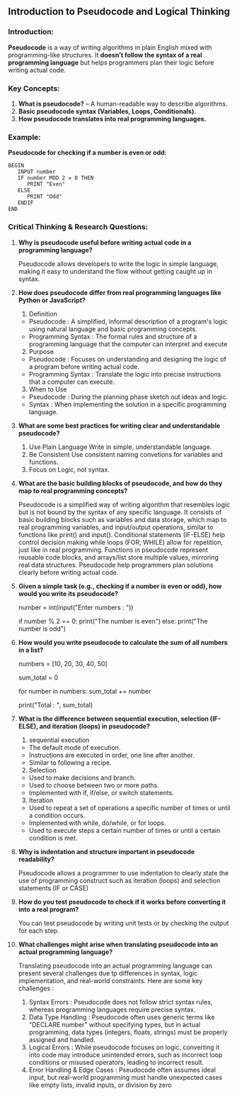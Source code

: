 ## **Introduction to Pseudocode and Logical Thinking**  
### **Introduction:**  
**Pseudocode** is a way of writing algorithms in plain English mixed with programming-like structures. It **doesn’t follow the syntax of a real programming language** but helps programmers plan their logic before writing actual code.

### **Key Concepts:**  
1. **What is pseudocode?** – A human-readable way to describe algorithms.  
2. **Basic pseudocode syntax (Variables, Loops, Conditionals).**  
3. **How pseudocode translates into real programming languages.**

### **Example:**  
**Pseudocode for checking if a number is even or odd:**  
```
BEGIN  
   INPUT number  
   IF number MOD 2 = 0 THEN  
      PRINT "Even"  
   ELSE  
      PRINT "Odd"  
   ENDIF  
END  
```

### **Critical Thinking & Research Questions:**  
1. **Why is pseudocode useful before writing actual code in a programming language?**  

    Pseudocode allows developers to write the logic in simple language, making it easy to understand the flow without getting caught up in syntax.

2. **How does pseudocode differ from real programming languages like Python or JavaScript?**  

    1. Definition
    - Pseudocode : A simplified, informal description of a program's logic using natural language and basic programming concepts.
    - Programming Syntax : The formal rules and structure of a programming language that the computer can interpret and execute

    2. Purpose
    - Pseudocode : Focuses on understanding and designing the logic of a program before writing actual code.
    - Programming Syntax : Translate the logic into precise instructions that a computer can execute.

    3. When to Use
    - Pseudocode : During the planning phase sketch out ideas and logic.
    - Syntax : When implementing the solution in a specific programming language.

3. **What are some best practices for writing clear and understandable pseudocode?**  

    1. Use Plain Language Write in simple, understandable language.
    2. Be Consistent Use consistent naming convetions for variables and functions.
    3. Focus on Logic, not syntax.

4. **What are the basic building blocks of pseudocode, and how do they map to real programming concepts?**  

    Pseudocode is a simplified way of writing algorithm that resembles logic but is not bound by the syntax of any specific language. It consists of basic building blocks such as variables and data storage, which map to real programming variables, and input/output operations, similar to functions like print() and input(). Conditional statements (IF-ELSE) help control decision making while loops (FOR, WHILE) allow for repetition, just like in real programming. Functions in pseudocode represent reusable code blocks, and arrays/list store multiple values, mirroring real data structures. Pseudocode help programmers plan solutions clearly before writing actual code.

5. **Given a simple task (e.g., checking if a number is even or odd), how would you write its pseudocode?**  

    number = int(input("Enter numbers : "))

    if number % 2 == 0:
        print("The number is even")
    else:
        print("The number is odd")

6. **How would you write pseudocode to calculate the sum of all numbers in a list?**  

    numbers = [10, 20, 30, 40, 50]

    sum_total = 0

    for number in numbers:
        sum_total += number
    
    print("Total : ", sum_total)

7. **What is the difference between sequential execution, selection (IF-ELSE), and iteration (loops) in pseudocode?**  

    1. sequential execution
    - The default mode of execution.
    - Instructions are executed in order, one line after another.
    - Similar to following a recipe.

    2. Selection
    - Used to make decisions and branch.
    - Used to choose between two or more paths.
    - Implemented with if, if/else, or switch statements.

    3. Iteration
    - Used to repeat a set of operations a specific number of times or until a condition occurs.
    - Implemented with while, do/while, or for loops.
    - Used to execute steps a certain number of times or until a certain condition is met.

8. **Why is indentation and structure important in pseudocode readability?**  

    Pseudocode allows a programmer to use indentation to clearly state the use of programming construct such as iteration (loops) and selection statements (IF or CASE)

9. **How do you test pseudocode to check if it works before converting it into a real program?**  

    You can test pseudocode by writing unit tests or by checking the output for each step.

10. **What challenges might arise when translating pseudocode into an actual programming language?**  

    Translating pseudocode into an actual programming language can present several challenges due tp differences in syntax, logic implementation, and real-world constraints. Here are some key challenges :
    1. Syntax Errors : Pseudocode does not follow strict syntax rules, whereas programming languages require precise syntax.
    2. Data Type Handling : Pseudocode often uses generic terms like "DECLARE number" without specifying types, but in actual programming, data types (integers, floats, strings) must be properly assigned and handled.
    3. Logical Errors : While pseudocode focuses on logic, converting it into code may introduce unintended errors, such as incorrect loop conditions or misused operators, leading to incorrect result.
    4. Error Handling & Edge Cases : Pseudocode often assumes ideal input, but real-world programming must handle unexpected cases like empty lists, invalid inputs, or division by zero